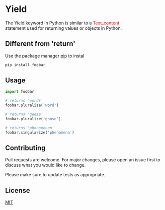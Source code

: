 # Yield

The Yield keyword in Python is similar to a 
<span style="color:red">
Text_content
</span>  
statement used for returning values or objects in Python.  

## Different from 'return'

Use the package manager [pip](https://pip.pypa.io/en/stable/) to instal
```bash
pip install foobar
```

## Usage

```python
import foobar

# returns 'words'
foobar.pluralize('word')

# returns 'geese'
foobar.pluralize('goose')

# returns 'phenomenon'
foobar.singularize('phenomena')
```

## Contributing

Pull requests are welcome. For major changes, please open an issue first
to discuss what you would like to change.

Please make sure to update tests as appropriate.

## License

[MIT](https://choosealicense.com/licenses/mit/)

